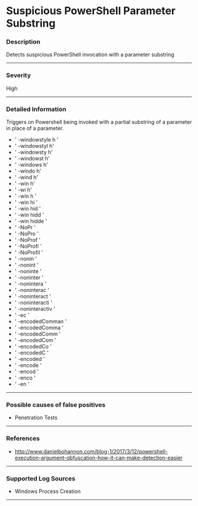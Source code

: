 # Suspicious PowerShell Parameter Substring
### Description

Detects suspicious PowerShell invocation with a parameter substring

-------------------
### Severity

High

-------------------

### Detailed Information
Triggers on Powershell being invoked with a partial substring of a parameter in place of a parameter.
  - ' -windowstyle h '
  - ' -windowstyl h'
  - ' -windowsty h'
  - ' -windowst h'
  - ' -windows h'
  - ' -windo h'
  - ' -wind h'
  - ' -win h'
  - ' -wi h'
  - ' -win h '
  - ' -win hi '
  - ' -win hid '
  - ' -win hidd '
  - ' -win hidde '
  - ' -NoPr '
  - ' -NoPro '
  - ' -NoProf '
  - ' -NoProfi '
  - ' -NoProfil '
  - ' -nonin '
  - ' -nonint '
  - ' -noninte '
  - ' -noninter '
  - ' -nonintera '
  - ' -noninterac '
  - ' -noninteract '
  - ' -noninteracti '
  - ' -noninteractiv '
  - ' -ec '
  - ' -encodedComman '
  - ' -encodedComma '
  - ' -encodedComm '
  - ' -encodedCom '
  - ' -encodedCo '
  - ' -encodedC '
  - ' -encoded '
  - ' -encode '
  - ' -encod '
  - ' -enco '
  - ' -en '

-------------------

### Possible causes of false positives

- Penetration Tests

-------------------
### References

- http://www.danielbohannon.com/blog-1/2017/3/12/powershell-execution-argument-obfuscation-how-it-can-make-detection-easier

-------------------
### Supported Log Sources

- Windows Process Creation

-------------------
